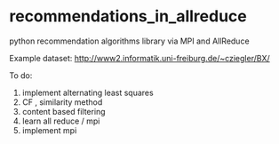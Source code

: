 # recommendations_in_allreduce
python recommendation algorithms library via MPI and AllReduce

Example dataset:
http://www2.informatik.uni-freiburg.de/~cziegler/BX/



To do:
1. implement alternating least squares
2. CF , similarity method
3. content based filtering
4. learn all reduce / mpi
5. implement mpi


